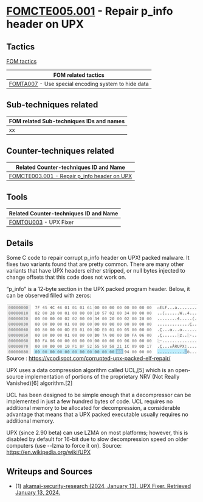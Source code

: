 # [FOMCTE005.001](https://github.com/blue101010/FOM/blob/main/countertechniques/FOMCTE005.001.md) - Repair p_info header on UPX

## Tactics

[FOM tactics](https://github.com/blue101010/FOM/blob/main/tactics/tactics.md)

| FOM related tactics  |
| --------------------------------------- |
|[FOMTA007](https://github.com/blue101010/FOM/blob/main/tactics/FOMTA007.md) - Use special encoding system to hide data|


## Sub-techniques related

| FOM related  Sub-techniques IDs and names|
| ------------------------------------------------------------ |
|  xx   |

## Counter-techniques related


| Related Counter-techniques ID and Name |
| ------------------------------------------------------------ | 
| [FOMCTE003.001 - Repair p_info header on UPX](https://github.com/blue101010/FOM/blob/main/countertechniques/FOMCTE003.001.md) |


## Tools

| Related Counter-techniques ID and Name |
| ------------------------------------------------------------ |
| [FOMTOU003](https://github.com/blue101010/FOM/blob/main/tools/FOMTOU003.md) - UPX Fixer |


## Details

Some C code to repair corrupt p_info header on UPX! packed malware. It fixes two variants found that are pretty common. There are many other variants that have UPX headers either stripped, or null bytes injected to change offsets that this code does not work on.

“p_info” is a 12-byte section in the UPX packed program header. Below, it can be observed filled with zeros:

![alt text](image.png)
Source : <https://vcodispot.com/corrupted-upx-packed-elf-repair/>


UPX uses a data compression algorithm called UCL,[5] which is an open-source implementation of portions of the proprietary NRV (Not Really Vanished)[6] algorithm.[2]

UCL has been designed to be simple enough that a decompressor can be implemented in just a few hundred bytes of code. UCL requires no additional memory to be allocated for decompression, a considerable advantage that means that a UPX packed executable usually requires no additional memory.

UPX (since 2.90 beta) can use LZMA on most platforms; however, this is disabled by default for 16-bit due to slow decompression speed on older computers (use --lzma to force it on).
Source: <https://en.wikipedia.org/wiki/UPX>

## Writeups and Sources

- (1) [akamai-security-research (2024, January 13). UPX Fixer. Retrieved January 13, 2024.](https://github.com/akamai/akamai-security-research/tree/main/UPX)
